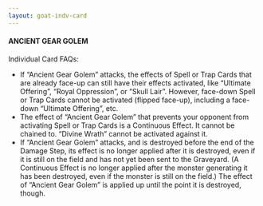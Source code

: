 ```yaml
---
layout: goat-indv-card
---
```

#### ANCIENT GEAR GOLEM

Individual Card FAQs:

*   If “Ancient Gear Golem” attacks, the effects of Spell or Trap Cards that are already face-up can still have their effects activated, like “Ultimate Offering”, “Royal Oppression”, or “Skull Lair”. However, face-down Spell or Trap Cards cannot be activated (flipped face-up), including a face-down “Ultimate Offering”, etc.
*   The effect of “Ancient Gear Golem” that prevents your opponent from activating Spell or Trap Cards is a Continuous Effect. It cannot be chained to. “Divine Wrath” cannot be activated against it.
*   If “Ancient Gear Golem” attacks, and is destroyed before the end of the Damage Step, its effect is no longer applied after it is destroyed, even if it is still on the field and has not yet been sent to the Graveyard. (A Continuous Effect is no longer applied after the monster generating it has been destroyed, even if the monster is still on the field.) The effect of “Ancient Gear Golem” is applied up until the point it is destroyed, though.